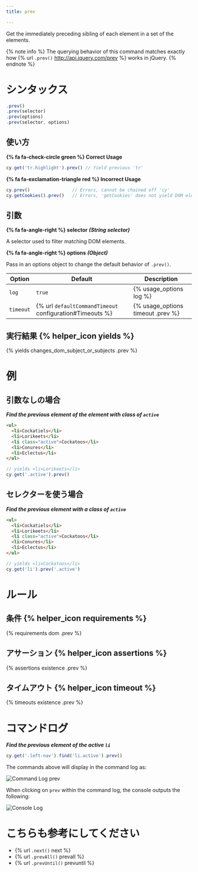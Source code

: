 ```yaml
---
title: prev

---
```


Get the immediately preceding sibling of each element in a set of the elements.

{% note info %}
The querying behavior of this command matches exactly how {% url `.prev()` http://api.jquery.com/prev %} works in jQuery.
{% endnote %}

# シンタックス

```javascript
.prev()
.prev(selector)
.prev(options)
.prev(selector, options)
```

## 使い方

**{% fa fa-check-circle green %} Correct Usage**

```javascript
cy.get('tr.highlight').prev() // Yield previous 'tr'
```

**{% fa fa-exclamation-triangle red %} Incorrect Usage**

```javascript
cy.prev()                // Errors, cannot be chained off 'cy'
cy.getCookies().prev()   // Errors, 'getCookies' does not yield DOM element
```

## 引数

**{% fa fa-angle-right %} selector**  ***(String selector)***

A selector used to filter matching DOM elements.

**{% fa fa-angle-right %} options**  ***(Object)***

Pass in an options object to change the default behavior of `.prev()`.

Option | Default | Description
--- | --- | ---
`log` | `true` | {% usage_options log %}
`timeout` | {% url `defaultCommandTimeout` configuration#Timeouts %} | {% usage_options timeout .prev %}

## 実行結果 {% helper_icon yields %}

{% yields changes_dom_subject_or_subjects .prev %}

# 例

## 引数なしの場合

***Find the previous element of the element with class of `active`***

```html
<ul>
  <li>Cockatiels</li>
  <li>Lorikeets</li>
  <li class="active">Cockatoos</li>
  <li>Conures</li>
  <li>Eclectus</li>
</ul>
```

```javascript
// yields <li>Lorikeets</li>
cy.get('.active').prev()
```

## セレクターを使う場合

***Find the previous element with a class of `active`***

```html
<ul>
  <li>Cockatiels</li>
  <li>Lorikeets</li>
  <li class="active">Cockatoos</li>
  <li>Conures</li>
  <li>Eclectus</li>
</ul>
```

```javascript
// yields <li>Cockatoos</li>
cy.get('li').prev('.active')
```

# ルール

## 条件 {% helper_icon requirements %}

{% requirements dom .prev %}

## アサーション {% helper_icon assertions %}

{% assertions existence .prev %}

## タイムアウト {% helper_icon timeout %}

{% timeouts existence .prev %}

# コマンドログ

***Find the previous element of the active `li`***

```javascript
cy.get('.left-nav').find('li.active').prev()
```

The commands above will display in the command log as:

![Command Log prev](/img/api/prev/find-prev-element-in-list-of-els.png)

When clicking on `prev` within the command log, the console outputs the following:

![Console Log](/img/api/prev/previous-element-in-console-log.png)

# こちらも参考にしてください

- {% url `.next()` next %}
- {% url `.prevAll()` prevall %}
- {% url `.prevUntil()` prevuntil %}
